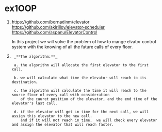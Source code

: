 # ex1OOP
1.
    https://github.com/bernadinm/elevator 
    https://github.com/akirillov/elevator-scheduler 
    https://github.com/aspanu/ElevatorControl 
    
    In this project we will solve the problem of how to mange elvator control system with the knowing of all the future calls of every floor.
	
2.	
		_**The algorithm:**_
		
		a. the algorithm will allocate the first elevator to the first call.
		
		b. we will calculate what time the elevator will reach to its destination.
		
		c. the algorithm will calculate the time it will reach to the source floor of every call with consideration
		   of the cuuret position of the elevator, and the end time of the elevator's last call.
		   
		d. if the elevator will get in time for the next call, we will assign this elevator to the new call.
		   and if it will not reach in time,  we will check every elevator and assign the elevator that will reach faster.
		
		
